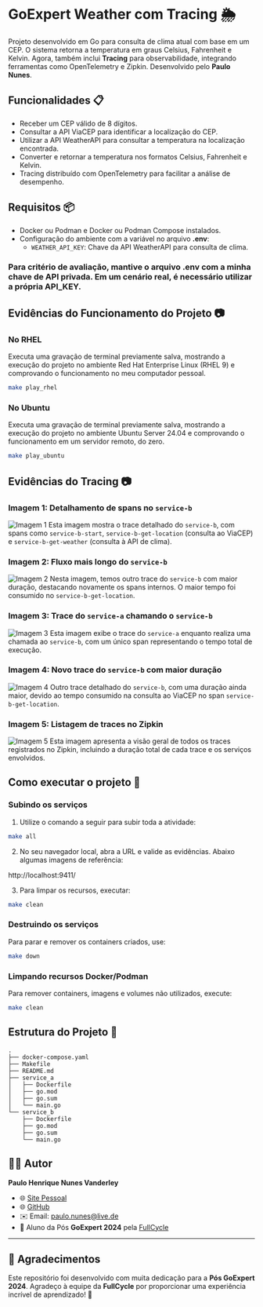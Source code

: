
# GoExpert Weather com Tracing 🌦️

Projeto desenvolvido em Go para consulta de clima atual com base em um CEP. O sistema retorna a temperatura em graus Celsius, Fahrenheit e Kelvin. Agora, também inclui **Tracing** para observabilidade, integrando ferramentas como OpenTelemetry e Zipkin. Desenvolvido pelo **Paulo Nunes**.

## Funcionalidades 📋

- Receber um CEP válido de 8 dígitos.
- Consultar a API ViaCEP para identificar a localização do CEP.
- Utilizar a API WeatherAPI para consultar a temperatura na localização encontrada.
- Converter e retornar a temperatura nos formatos Celsius, Fahrenheit e Kelvin.
- Tracing distribuído com OpenTelemetry para facilitar a análise de desempenho.

## Requisitos 📦

- Docker ou Podman e Docker ou Podman Compose instalados.
- Configuração do ambiente com a variável no arquivo **.env**:
  - `WEATHER_API_KEY`: Chave da API WeatherAPI para consulta de clima.

### Para critério de avaliação, mantive o arquivo .env com a minha chave de API privada. Em um cenário real, é necessário utilizar a própria API_KEY. 

## Evidências do Funcionamento do Projeto 📷

### No RHEL
Executa uma gravação de terminal previamente salva, mostrando a execução do projeto no ambiente Red Hat Enterprise Linux (RHEL 9) e comprovando o funcionamento no meu computador pessoal. 
```bash
make play_rhel
```

### No Ubuntu
Executa uma gravação de terminal previamente salva, mostrando a execução do projeto no ambiente Ubuntu Server 24.04 e comprovando o funcionamento em um servidor remoto, do zero. 
```bash
make play_ubuntu
```

## Evidências do Tracing 📷

### Imagem 1: Detalhamento de spans no `service-b`
![Imagem 1](.assets/1.png)
Esta imagem mostra o trace detalhado do `service-b`, com spans como `service-b-start`, `service-b-get-location` (consulta ao ViaCEP) e `service-b-get-weather` (consulta à API de clima). 

### Imagem 2: Fluxo mais longo do `service-b`
![Imagem 2](.assets/2.png)
Nesta imagem, temos outro trace do `service-b` com maior duração, destacando novamente os spans internos. O maior tempo foi consumido no `service-b-get-location`.

### Imagem 3: Trace do `service-a` chamando o `service-b`
![Imagem 3](.assets/3.png)
Esta imagem exibe o trace do `service-a` enquanto realiza uma chamada ao `service-b`, com um único span representando o tempo total de execução.

### Imagem 4: Novo trace do `service-b` com maior duração
![Imagem 4](.assets/4.png)
Outro trace detalhado do `service-b`, com uma duração ainda maior, devido ao tempo consumido na consulta ao ViaCEP no span `service-b-get-location`.

### Imagem 5: Listagem de traces no Zipkin
![Imagem 5](.assets/5.png)
Esta imagem apresenta a visão geral de todos os traces registrados no Zipkin, incluindo a duração total de cada trace e os serviços envolvidos.

## Como executar o projeto 🚀

### Subindo os serviços

1. Utilize o comando a seguir para subir toda a atividade:

```bash
make all
```

2. No seu navegador local, abra a URL e valide as evidências. Abaixo algumas imagens de referência:

http://localhost:9411/


3. Para limpar os recursos, executar:

```bash
make clean
```

### Destruindo os serviços
Para parar e remover os containers criados, use:
```bash
make down
```

### Limpando recursos Docker/Podman
Para remover containers, imagens e volumes não utilizados, execute:
```bash
make clean
```

## Estrutura do Projeto 📂

```
.
├── docker-compose.yaml
├── Makefile
├── README.md
├── service_a
│   ├── Dockerfile
│   ├── go.mod
│   ├── go.sum
│   └── main.go
└── service_b
    ├── Dockerfile
    ├── go.mod
    ├── go.sum
    └── main.go
```

## 👨‍💻 Autor

**Paulo Henrique Nunes Vanderley**  
- 🌐 [Site Pessoal](https://www.paulonunes.dev/)  
- 🌐 [GitHub](https://github.com/paulnune)  
- ✉️ Email: [paulo.nunes@live.de](mailto:paulo.nunes@live.de)  
- 🚀 Aluno da Pós **GoExpert 2024** pela [FullCycle](https://fullcycle.com.br)

---

## 🎉 Agradecimentos

Este repositório foi desenvolvido com muita dedicação para a **Pós GoExpert 2024**. Agradeço à equipe da **FullCycle** por proporcionar uma experiência incrível de aprendizado! 🚀